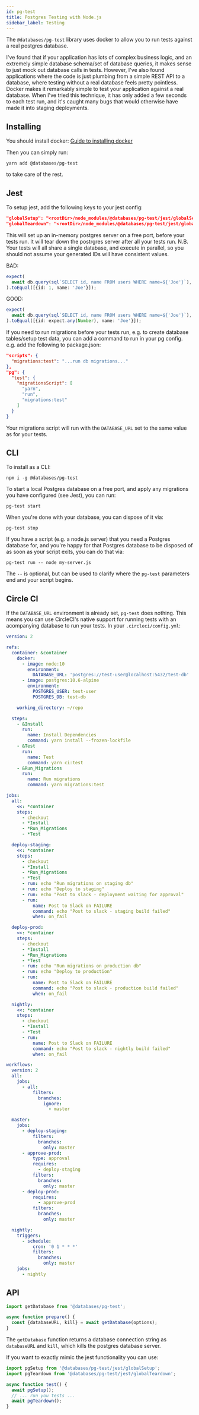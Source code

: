 ```yaml
---
id: pg-test
title: Postgres Testing with Node.js
sidebar_label: Testing
---
```


The `@databases/pg-test` library uses docker to allow you to run tests against a real postgres database.

I've found that if your application has lots of complex business logic, and an extremely simple database schema/set of database queries, it makes sense to just mock out database calls in tests. However, I've also found applications where the code is just plumbing from a simple REST API to a database, where testing without a real database feels pretty pointless. Docker makes it remarkably simple to test your application against a real database. When I've tried this technique, it has only added a few seconds to each test run, and it's caught many bugs that would otherwise have made it into staging deployments.

## Installing

You should install docker: [Guide to installing docker](https://gist.github.com/rstacruz/297fc799f094f55d062b982f7dac9e41)

Then you can simply run:

```
yarn add @databases/pg-test
```

to take care of the rest.

## Jest

To setup jest, add the following keys to your jest config:

```json
"globalSetup": "<rootDir>/node_modules/@databases/pg-test/jest/globalSetup.js",
"globalTeardown": "<rootDir>/node_modules/@databases/pg-test/jest/globalTeardown.js",
```

This will set up an in-memory postgres server on a free port, before your tests run. It will tear down the postrgres server after all your tests run. N.B. Your tests will all share a single database, and execute in parallel, so you should not assume your generated IDs will have consistent values.

BAD:

```ts
expect(
  await db.query(sql`SELECT id, name FROM users WHERE name=${'Joe'}`),
).toEqual([{id: 1, name: 'Joe'}]);
```

GOOD:

```ts
expect(
  await db.query(sql`SELECT id, name FROM users WHERE name=${'Joe'}`),
).toEqual([{id: expect.any(Number), name: 'Joe'}]);
```

If you need to run migrations before your tests run, e.g. to create database tables/setup test data, you can add a command to run in your pg config. e.g. add the following to package.json:

```json
"scripts": {
  "migrations:test": "...run db migrations..."
},
"pg": {
  "test": {
    "migrationsScript": [
      "yarn",
      "run",
      "migrations:test"
    ]
  }
}
```

Your migrations script will run with the `DATABASE_URL` set to the same value as for your tests.

## CLI

To install as a CLI:

```
npm i -g @databases/pg-test
```

To start a local Postgres database on a free port, and apply any migrations you have configured (see Jest), you can run:

```
pg-test start
```

When you're done with your database, you can dispose of it via:

```
pg-test stop
```

If you have a script (e.g. a node.js server) that you need a Postgres database for, and you're happy for that Postgres database to be disposed of as soon as your script exits, you can do that via:

```
pg-test run -- node my-server.js
```

The `--` is optional, but can be used to clarify where the `pg-test` parameters end and your script begins.

## Circle CI

If the `DATABASE_URL` environment is already set, `pg-test` does nothing. This means you can use CircleCI's native support for running tests with an acompanying database to run your tests. In your `.circleci/config.yml`:

```yaml
version: 2

refs:
  container: &container
    docker:
      - image: node:10
        environment:
          DATABASE_URL: 'postgres://test-user@localhost:5432/test-db'
      - image: postgres:10.6-alpine
        environment:
          POSTGRES_USER: test-user
          POSTGRES_DB: test-db

    working_directory: ~/repo

  steps:
    - &Install
      run:
        name: Install Dependencies
        command: yarn install --frozen-lockfile
    - &Test
      run:
        name: Test
        command: yarn ci:test
    - &Run_Migrations
      run:
        name: Run migrations
        command: yarn migrations:test

jobs:
  all:
    <<: *container
    steps:
      - checkout
      - *Install
      - *Run_Migrations
      - *Test

  deploy-staging:
    <<: *container
    steps:
      - checkout
      - *Install
      - *Run_Migrations
      - *Test
      - run: echo "Run migrations on staging db"
      - run: echo "Deploy to staging"
      - run: echo "Post to slack - deployment waiting for approval"
      - run:
          name: Post to Slack on FAILURE
          command: echo "Post to slack - staging build failed"
          when: on_fail

  deploy-prod:
    <<: *container
    steps:
      - checkout
      - *Install
      - *Run_Migrations
      - *Test
      - run: echo "Run migrations on production db"
      - run: echo "Deploy to production"
      - run:
          name: Post to Slack on FAILURE
          command: echo "Post to slack - production build failed"
          when: on_fail

  nightly:
    <<: *container
    steps:
      - checkout
      - *Install
      - *Test
      - run:
          name: Post to Slack on FAILURE
          command: echo "Post to slack - nightly build failed"
          when: on_fail

workflows:
  version: 2
  all:
    jobs:
      - all:
          filters:
            branches:
              ignore:
                - master

  master:
    jobs:
      - deploy-staging:
          filters:
            branches:
              only: master
      - approve-prod:
          type: approval
          requires:
            - deploy-staging
          filters:
            branches:
              only: master
      - deploy-prod:
          requires:
            - approve-prod
          filters:
            branches:
              only: master

  nightly:
    triggers:
      - schedule:
          cron: '0 1 * * *'
          filters:
            branches:
              only: master
    jobs:
      - nightly
```

## API

```ts
import getDatabase from '@databases/pg-test';

async function prepare() {
  const {databaseURL, kill} = await getDatabase(options);
}
```

The `getDatabase` function returns a database connection string as `databaseURL` and `kill`, which kills the postgres database server.

If you want to exactly mimic the jest functionality you can use:

```ts
import pgSetup from '@databases/pg-test/jest/globalSetup';
import pgTeardown from '@databases/pg-test/jest/globalTeardown';

async function test() {
  await pgSetup();
  // ... run you tests ...
  await pgTeardown();
}
```
